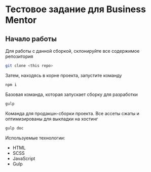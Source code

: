 # Тестовое задание для Business Mentor

## Начало работы

Для работы с данной сборкой, склонируйте все содержимое репозитория
```sh
git clone <this repo>
```

Затем, находясь в корне проекта, запустите команду 
```sh
npm i
```

Базовая команда, которая запускает сборку для разработки
```sh
gulp
```

Команда для продакшн-сборки проекта. Все ассеты сжаты и оптимизированы для выкладки на хостинг
```sh
gulp doc
```

Используемые технологии:
* HTML
* SCSS
* JavaScript
* Gulp

